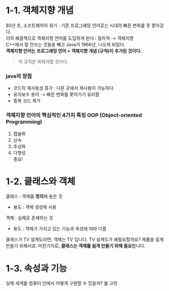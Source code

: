 # 1-1. 객체지향 개념

80년 초, 소프트웨어의 위기 : 기존 프로그래밍 언어로는 시대의 빠른 변화를 못 쫓아갔다.<br>
이의 해결책으로 객체지향 언어를 도입하게 된다 : 절차적 -> 객체지향<br>
C++에서 잘 안쓰는 것들을 빼고 Java가 1966년, 나오게 되었다.<br>
<b>객체지향 언어는 프로그래밍 언어 + 객체지향 개념 (규칙)이 추가된 것이다.</b>
> 이 규칙은 외워야할 것이다.


### java의 장점
- 코드의 재사용성 증가 : 다른 곳에서 재사용이 가능하다.
- 유지보수 용이 -> 빠른 변화를 쫓아가기 유리함
- 중복 코드 제거

### 객체지향 언어의 핵심적인 4가지 특징 OOP (Object-oriented Programming)
1. 캡슐화
2. 상속
3. 추상화
4. 다형성  <br>중요!</br>



# 1-2. 클래스와 객체

클래스 : 객체를 <b>정의</b>해 놓은 것
- 용도 : 객체 생성에 사용

객체 : 실제로 존재하는 것
- 용도 : 객체가 가지고 있는 기능과 속성에 따라 다름

클래스가 TV 설계도라면, 객체는 TV 입니다.
TV 설계도가 왜필요할까요? 제품을 쉽게 만들기 위해서죠. 
마찬기지로, <b>클래스는 객체를 쉽게 만들기 위해 필요</b>합니다.


# 1-3. 속성과 기능

실제 세계를 컴퓨터 안에서 어떻게 구현할 수 있을까? 를 고민
 
